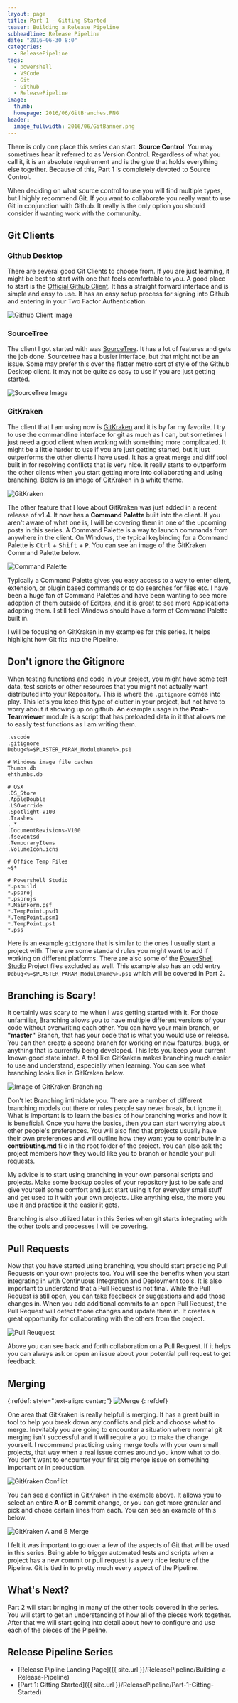 ```yaml
---
layout: page
title: Part 1 - Gitting Started
teaser: Building a Release Pipeline
subheadline: Release Pipeline
date: "2016-06-30 8:0"
categories:
  - ReleasePipeline
tags:
  - powershell
  - VSCode
  - Git
  - Github
  - ReleasePipeline
image:
  thumb:
  homepage: 2016/06/GitBranches.PNG
header:
  image_fullwidth: 2016/06/GitBanner.png
---
```


There is only one place this series can start. **Source Control**. You may sometimes hear it referred to as Version Control. Regardless of what you call it, it is an absolute requirement and is the glue that holds everything else together. Because of this, Part 1 is completely devoted to Source Control.

When deciding on what source control to use you will find multiple types, but I highly recommend Git. If you want to collaborate you really want to use Git in conjunction with Github. It really is the only option you should consider if wanting work with the community.

## Git Clients

### Github Desktop
There are several good Git Clients to choose from. If you are just learning, it might be best to start with one that feels comfortable to you. A good place to start is the [Official Github Client](https://desktop.github.com/). It has a straight forward interface and is simple and easy to use. It has an easy setup process for signing into Github and entering in your Two Factor Authentication.

![Github Client Image](/images/2016/06/Github.png)

### SourceTree
The client I got started with was [SourceTree](https://www.sourcetreeapp.com/). It has a lot of features and gets the job done. Sourcetree has a busier interface, but that might not be an issue. Some may prefer this over the flatter metro sort of style of the Github Desktop client. It may not be quite as easy to use if you are just getting started.

![SourceTree Image](/images/2016/06/SourceTree.png)

### GitKraken
The client that I am using now is [GitKraken](https://www.gitkraken.com/) and it is by far my favorite. I try to use the commandline interface for git as much as I can, but sometimes I just need a good client when working with something more complicated. It might be a little harder to use if you are just getting started, but it just outperforms the other clients I have used. It has a great merge and diff tool built in for resolving conflicts that is very nice. It really starts to outperform the other clients when you start getting more into collaborating and using branching. Below is an image of GitKraken in a white theme.

![GitKraken](/images/2016/06/GitKrakenLight.png)

The other feature that I love about GitKraken was just added in a recent release of v1.4. It now has a **Command Palette** built into the client. If you aren't aware of what one is, I will be covering them in one of the upcoming posts in this series. A Command Palette is a way to launch commands from anywhere in the client. On Windows, the typical keybinding for a Command Palette is <kbd>Ctrl</kbd> + <kbd>Shift</kbd> + <kbd>P</kbd>. You can see an image of the GitKraken Command Palette below.

![Command Palette](/images/2016/06/CommandPalette.png)

Typically a Command Palette gives you easy access to a way to enter client, extension, or plugin based commands or to do searches for files etc. I have been a huge fan of Command Palettes and have been wanting to see more adoption of them outside of Editors, and it is great to see more Applications adopting them. I still feel Windows should have a form of Command Palette built in.

I will be focusing on GitKraken in my examples for this series. It helps highlight how Git fits into the Pipeline.

## Don't ignore the Gitignore
When testing functions and code in your project, you might have some test data, test scripts or other resources that you might not actually want distributed into your Repository. This is where the `.gitignore` comes into play. This let's you keep this type of clutter in your project, but not have to worry about it showing up on github. An example usage in the **Posh-Teamviewer** module is a script that has preloaded data in it that allows me to easily test functions as I am writing them.

```
.vscode
.gitignore
Debug<%=$PLASTER_PARAM_ModuleName%>.ps1

# Windows image file caches
Thumbs.db
ehthumbs.db

# OSX
.DS_Store
.AppleDouble
.LSOverride
.Spotlight-V100
.Trashes
._*
.DocumentRevisions-V100
.fseventsd
.TemporaryItems
.VolumeIcon.icns

# Office Temp Files
~$*

# Powershell Studio
*.psbuild
*.psproj
*.psprojs
*.MainForm.psf
*.TempPoint.psd1
*.TempPoint.psm1
*.TempPoint.ps1
*.pss
```

Here is an example `gitignore` that is similar to the ones I usually start a project with. There are some standard rules you might want to add if working on different platforms. There are also some of the [PowerShell Studio](https://www.sapien.com/software/powershell_studio) Project files excluded as well. This example also has an odd entry `Debug<%=$PLASTER_PARAM_ModuleName%>.ps1` which will be covered in Part 2.

## Branching is Scary!
It certainly was scary to me when I was getting started with it. For those unfamiliar, Branching allows you to have multiple different versions of your code without overwriting each other. You can have your main branch, or **"master"** Branch, that has your code that is what you would use or release. You can then create a second branch for working on new features, bugs, or anything that is currently being developed. This lets you keep your current known good state intact. A tool like GitKraken makes branching much easier to use and understand, especially when learning. You can see what branching looks like in GitKraken below.

![Image of GitKraken Branching](/images/2016/06/GitBranches.PNG)

Don't let Branching intimidate you. There are a number of different branching models out there or rules people say never break, but ignore it. What is important is to learn the basics of how branching works and how it is beneficial. Once you have the basics, then you can start worrying about other people's preferences. You will also find that projects usually have their own preferences and will outline how they want you to contribute in a **contributing.md** file in the root folder of the project. You can also ask the project members how they would like you to branch or handle your pull requests.

My advice is to start using branching in your own personal scripts and projects. Make some backup copies of your repository just to be safe and give yourself some comfort and just start using it for everyday small stuff and get used to it with your own projects. Like anything else, the more you use it and practice it the easier it gets.

Branching is also utilized later in this Series when git starts integrating with the other tools and processes I will be covering.

## Pull Requests
Now that you have started using branching, you should start practicing Pull Requests on your own projects too. You will see the benefits when you start integrating in with Continuous Integration and Deployment tools. It is also important to understand that a Pull Request is not final. While the Pull Request is still open, you can take feedback or suggestions and add those changes in. When you add additional commits to an open Pull Request, the Pull Request will detect those changes and update them in. It creates a great opportunity for collaborating with the others from the project.

![Pull Reuquest](/images/2016/06/PullRequest.png)

Above you can see back and forth collaboration on a Pull Request. If it helps you can always ask or open an issue about your potential pull request to get feedback.

## Merging
{:refdef: style="text-align: center;"}
![Merge](/images/2016/06/GitMerge.jpg)
{: refdef}

One area that GitKraken is really helpful is merging. It has a great built in tool to help you break down any conflicts and pick and choose what to merge. Inevitably you are going to encounter a situation where normal git merging isn't successful and it will require a you to make the change yourself. I recommend practicing using merge tools with your own small projects, that way when a real issue comes around you know what to do. You don't want to encounter your first big merge issue on something important or in production.

![GitKraken Conflict](/images/2016/06/conflict.PNG)

You can see a conflict in GitKraken in the example above. It allows you to select an entire **A** or **B** commit change, or you can get more granular and pick and chose certain lines from each. You can see an example of this below.

![GitKraken A and B Merge](/images/2016/06/AandB.PNG)

I felt it was important to go over a few of the aspects of Git that will be used in this series. Being able to trigger automated tests and scripts when a project has a new commit or pull request is a very nice feature of the Pipeline. Git is tied in to pretty much every aspect of the Pipeline.

## What's Next?
Part 2 will start bringing in many of the other tools covered in the series. You will start to get an understanding of how all of the pieces work together. After that we will start going into detail about how to configure and use each of the pieces of the Pipeline.

## Release Pipeline Series

- [Release Pipline Landing Page]({{ site.url }}/ReleasePipeline/Building-a-Release-Pipeline)
- [Part 1: Gitting Started]({{ site.url }}/ReleasePipeline/Part-1-Gitting-Started)
